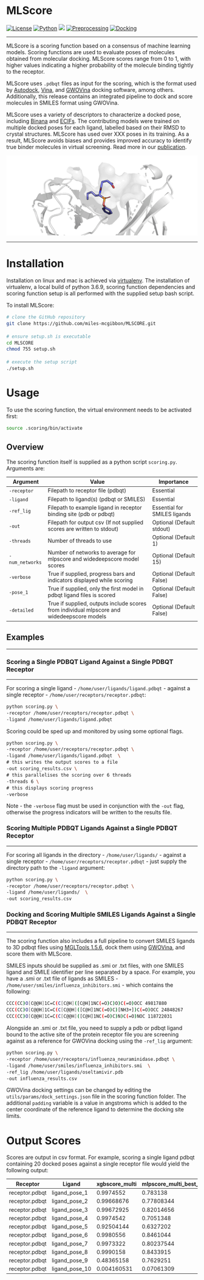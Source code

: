 # MLScore

[![License](https://img.shields.io/badge/License-MIT-blue)](https://opensource.org/licenses/MIT)
[![Python](https://img.shields.io/badge/Python-3.6.9-blue)](https://www.python.org/downloads/release/python-369/)
![](https://img.shields.io/badge/OS-linux%20%7C%20OS%20X-blueviolet)
[![Preprocessing](https://img.shields.io/badge/preprocessing-MGLTools%201.5.6-brightgreen)](https://ccsb.scripps.edu/mgltools/1-5-6/)
[![Docking](https://img.shields.io/badge/docking-GWOVina%201.0-brightgreen)](https://doi.org/10.1111/cbdd.13764)

---

MLScore is a scoring function based on a consensus of machine learning models. Scoring functions are used to evaluate poses of molecules obtained from molecular docking. MLScore scores range from 0 to 1, with higher values indicating a higher probability of the molecule binding tightly to the receptor.

MLScore uses `.pdbqt` files as input for the scoring, which is the format used by [Autodock](), [Vina](), and [GWOVina]() docking software, among others. Additionally, this release contains an integrated pipeline to dock and score molecules in SMILES format using GWOVina.

MLScore uses a variety of descriptors to characterize a docked pose, including [Binana]() and [ECIFs](). The contributing models were trained on multiple docked poses for each ligand, labelled based on their RMSD to crystal structures. MLScore has used over XXX poses in its training. As a result, MLScore avoids biases and provides improved accuracy to identify true binder molecules in virtual screening. Read more in our [publication]().


![](pose_labels.gif)

---

# Installation

Installation on linux and mac is achieved via [virtualenv](https://virtualenv.pypa.io/en/latest/). The installation of virtualenv, a local build of python 3.6.9, scoring function dependencies and scoring function setup is all performed with the supplied setup bash script.

To install MLScore:

```bash
# clone the GitHub repository
git clone https://github.com/miles-mcgibbon/MLSCORE.git

# ensure setup.sh is executable
cd MLSCORE
chmod 755 setup.sh

# execute the setup script
./setup.sh
```

# Usage

To use the scoring function, the virtual environment needs to be activated first:

```bash
source .scoring/bin/activate
```


## Overview

The scoring function itself is supplied as a python script `scoring.py`. Arguments are:

|Argument     |Value                                                                                     |Importance                  |
|-------------|------------------------------------------------------------------------------------------|----------------------------|
|`-receptor`    |Filepath to receptor file (pdbqt)                                                         |Essential                   |
|`-ligand `     |Filepath to ligand(s) (pdbqt or SMILES)                                                   |Essential                   |
|`-ref_lig`    |Filepath to example ligand in receptor binding site (pdb or pdbqt)                        |Essential for SMILES ligands|
|`-out`         |Filepath for output csv (If not supplied scores are written to stdout)                    |Optional (Default stdout)   |
|`-threads`     |Number of threads to use                                                                  |Optional (Default 1)        |
|`-num_networks`|Number of networks to average for mlpscore and widedeepscore model scores                 |Optional (Default 15)       |
|`-verbose`     |True if supplied, progress bars and indicators displayed while scoring                    |Optional (Default False)    |
|`-pose_1`      |True if supplied, only the first model in pdbqt ligand files is scored                    |Optional (Default False)    |
|`-detailed`    |True if supplied, outputs include scores from individual mlpscore and widedeepscore models|Optional (Default False)    |

## Examples
---
### Scoring a Single PDBQT Ligand Against a Single PDBQT Receptor
---

For scoring a single ligand - `/home/user/ligands/ligand.pdbqt` - against a single receptor - `/home/user/receptors/receptor.pdbqt`:

```bash
python scoring.py \
-receptor /home/user/receptors/receptor.pdbqt \
-ligand /home/user/ligands/ligand.pdbqt
```

Scoring could be sped up and monitored by using some optional flags.

```bash
python scoring.py \
-receptor /home/user/receptors/receptor.pdbqt \
-ligand /home/user/ligands/ligand.pdbqt  \
# this writes the output scores to a file
-out scoring_results.csv \
# this parallelises the scoring over 6 threads
-threads 6 \
# this displays scoring progress
-verbose
```

Note - the `-verbose` flag must be used in conjunction with the `-out` flag, otherwise the progress indicators will be written to the results file.

### Scoring Multiple PDBQT Ligands Against a Single PDBQT Receptor
---

For scoring all ligands in the directory - `/home/user/ligands/` - against a single receptor - `/home/user/receptors/receptor.pdbqt` - just supply the directory path to the `-ligand` argument:


```bash
python scoring.py \
-receptor /home/user/receptors/receptor.pdbqt \
-ligand /home/user/ligands/  \
-out scoring_results.csv
```

### Docking and Scoring Multiple SMILES Ligands Against a Single PDBQT Receptor
---

The scoring function also includes a full pipeline to convert SMILES ligands to 3D pdbqt files using [MGLTools 1.5.6](https://ccsb.scripps.edu/mgltools/1-5-6/), dock them using [GWOVina](https://doi.org/10.1111/cbdd.13764), and score them with MLScore.

SMILES inputs should be supplied as .smi or .txt files, with one SMILES ligand and SMILE identifier per line separated by a space. For example, you have a .smi or .txt file of ligands as SMILES - `/home/user/smiles/influenza_inhibitors.smi` - which contains the following:

```bash
CCC(CC)O[C@@H]1C=C(C[C@H]([C@H]1NC(=O)C)O)C(=O)OCC 49817880
CCC(CC)O[C@@H]1C=C(C[C@@H]([C@H]1NC(=O)C)[NH3+])C(=O)OCC 24848267
CCC(CC)O[C@@H]1C=C(C[C@@H]([C@H]1NC(=O)C)N)C(=O)NOC 118722031
```

Alongside an .smi or .txt file, you need to supply a pdb or pdbqt ligand bound to the active site of the protein receptor file you are screening against as a reference for GWOVina docking using the `-ref_lig` argument:

```bash
python scoring.py \
-receptor /home/user/receptors/influenza_neuraminidase.pdbqt \
-ligand /home/user/smiles/influenza_inhibitors.smi  \
-ref_lig /home/user/ligands/oseltamivir.pdb
-out influenza_results.csv
```

GWOVina docking settings can be changed by editing the `utils/params/dock_settings.json` file in the scoring function folder. The additional `padding` variable is a value in angstroms which is added to the center coordinate of the reference ligand to determine the docking site limits.


# Output Scores

Scores are output in csv format. For example, scoring a single ligand pdbqt containing 20 docked poses against a single receptor file would yield the following output:

|Receptor      |Ligand        |xgbscore_multi|mlpscore_multi_best_average|wdscore_multi_best_average|multi_consensus|multi_consensus_stdev|multi_consensus_range|
|--------------|--------------|--------------|---------------------------|--------------------------|---------------|---------------------|---------------------|
|receptor.pdbqt|ligand_pose_1 |0.9974552     |0.783138                   |0.7250332                 |0.83520883     |0.11715221           |0.27242196           |
|receptor.pdbqt|ligand_pose_2 |0.99668676    |0.77808344                 |0.73867756                |0.83781594     |0.113484696          |0.2580092            |
|receptor.pdbqt|ligand_pose_3 |0.99672925    |0.82014656                 |0.7103614                 |0.8424124      |0.11796457           |0.28636783           |
|receptor.pdbqt|ligand_pose_4 |0.9974542     |0.7051348                  |0.6221999                 |0.7749297      |0.16095018           |0.37525433           |
|receptor.pdbqt|ligand_pose_5 |0.92504144    |0.6327202                  |0.6123963                 |0.723386       |0.14283314           |0.31264514           |
|receptor.pdbqt|ligand_pose_6 |0.9980556     |0.8461044                  |0.74997765                |0.86471254     |0.10212856           |0.24807793           |
|receptor.pdbqt|ligand_pose_7 |0.9973322     |0.80237544                 |0.65094346                |0.81688374     |0.14178425           |0.34638876           |
|receptor.pdbqt|ligand_pose_8 |0.9990158     |0.8433915                  |0.757661                  |0.8666894      |0.099900395          |0.24135482           |
|receptor.pdbqt|ligand_pose_9 |0.48365158    |0.7629251                  |0.70412195                |0.65023285     |0.12021217           |0.2792735            |
|receptor.pdbqt|ligand_pose_10|0.004160531   |0.07061309                 |0.1636547                 |0.07947611     |0.06541413           |0.15949416           |
